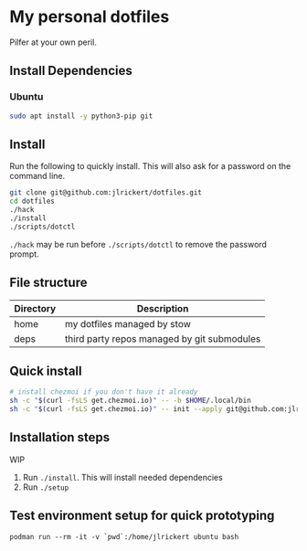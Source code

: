# My personal dotfiles

Pilfer at your own peril.

## Install Dependencies

### Ubuntu

```bash
sudo apt install -y python3-pip git
```

## Install

Run the following to quickly install. This will also ask for a password on the command line.

```bash
git clone git@github.com:jlrickert/dotfiles.git
cd dotfiles
./hack
./install
./scripts/dotctl
```

`./hack` may be run before `./scripts/dotctl` to remove the password prompt.

## File structure

| Directory | Description                                 |
| --------- | ------------------------------------------- |
| home      | my dotfiles managed by stow                 |
| deps      | third party repos managed by git submodules |

## Quick install

```bash
# install chezmoi if you don't have it already
sh -c "$(curl -fsLS get.chezmoi.io)" -- -b $HOME/.local/bin
sh -c "$(curl -fsLS get.chezmoi.io)" -- init --apply git@github.com:jlrickert/dotfiles.git
```

## Installation steps

WIP

1. Run `./install`. This will install needed dependencies
2. Run `./setup`

## Test environment setup for quick prototyping

```
podman run --rm -it -v `pwd`:/home/jlrickert ubuntu bash
```

